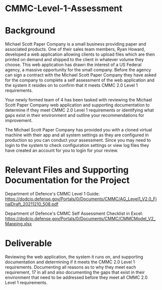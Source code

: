 # CMMC-Level-1-Assessment

# **Background**
Michael Scott Paper Company is a small business providing paper and associated products. One of their sales team members, Ryan Howard, developed a web application allowing clients to upload files which are then printed on demand and shipped to the client in whatever volume they choose. This web application has drawn the interest of a US Federal agency, a massive opportunity for the small company. Before the agency can sign a contract with the Michael Scott Paper Company they have asked for the company to complete a self assessment of the web application and the system it resides on to confirm that it meets CMMC 2.0 Level 1 requirements.

Your newly formed team of 4 has been tasked with reviewing the Michael Scott Paper Company web application and supporting documentation to determine if they meet CMMC 2.0 Level 1 requirements or identifying what gaps exist in their environment and outline your recommendations for improvement.

The Michael Scott Paper Company has provided you with a cloned virtual machine with their app and all system settings as they are configured in production so you can conduct your assessment. Since you may need to login to the system to check configuration settings or view log files they have created an account for you to login for your review.

# Relevant Files and Supporting Documentation for the Project
Department of Defence's CMMC Level 1 Guide: https://dodcio.defense.gov/Portals/0/Documents/CMMC/AG_Level1_V2.0_FinalDraft_20211210_508.pdf

Department of Defence's CMMC Self Assessment Checklist in Excel: https://dodcio.defense.gov/Portals/0/Documents/CMMC/CMMCModel_V2_Mapping.xlsx

# Deliverable 
Reviewing the web application, the system it runs on, and supporting documentation and determining if it meets the CMMC 2.0 Level 1 requirements. 
Documenting all reasons as to why they meet each requirement, 17 in all and also documenting the gaps that exist in their environment that need to be addressed before they meet all CMMC 2.0 Level 1 requirements.
